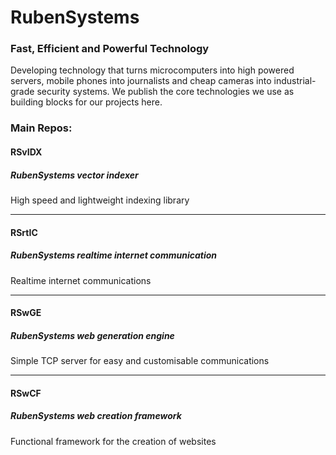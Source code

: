 # RubenSystems 

### Fast, Efficient and Powerful Technology

Developing technology that turns microcomputers into high powered servers, mobile phones into journalists and cheap cameras into industrial-grade security systems. We publish the core technologies we use as building blocks for our projects here. 

### Main Repos:
#### RSvIDX
##### RubenSystems vector indexer
High speed and lightweight indexing library 

-----

#### RSrtIC 
##### RubenSystems realtime internet communication
Realtime internet communications 

-----

#### RSwGE 
##### RubenSystems web generation engine
Simple TCP server for easy and customisable communications 

-----

#### RSwCF 
##### RubenSystems web creation framework 
Functional framework for the creation of websites
